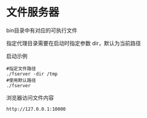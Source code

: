 # 文件服务器

bin目录中有对应的可执行文件

指定代理目录需要在启动时指定参数 dir，默认为当前路径

启动示例
```
#指定文件路径
./fserver -dir /tmp
#使用默认路径
./fserver
```

浏览器访问文件内容
```
http://127.0.0.1:10000
```

